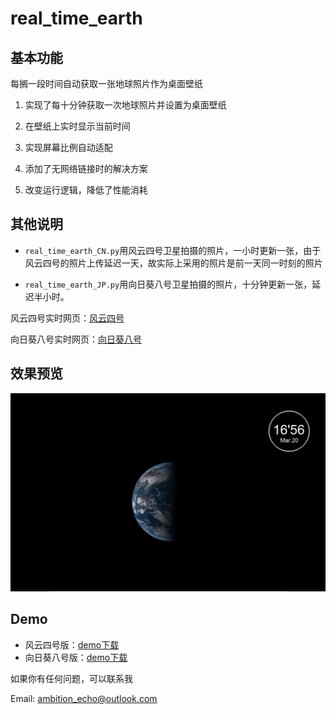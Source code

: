 # real_time_earth

## 基本功能

每搁一段时间自动获取一张地球照片作为桌面壁纸

1. 实现了每十分钟获取一次地球照片并设置为桌面壁纸

2. 在壁纸上实时显示当前时间

3. 实现屏幕比例自动适配

4. 添加了无网络链接时的解决方案

5. 改变运行逻辑，降低了性能消耗
## 其他说明
+ `real_time_earth_CN.py`用风云四号卫星拍摄的照片，一小时更新一张，由于风云四号的照片上传延迟一天，故实际上采用的照片是前一天同一时刻的照片

+ `real_time_earth_JP.py`用向日葵八号卫星拍摄的照片，十分钟更新一张，延迟半小时。

风云四号实时网页：[风云四号](http://rsapp.nsmc.org.cn/geofy/?i=0&isPlay=true&speed=2&sat=fy-4a&pro=geos&type=full_disk&band=1&overlay=&x=-590567.8054997543&y=80011.25&z=0&area=1&ll=0&county=1&duration=36&interval=1&c=false&cp=0.5&st=&et=&ac=&hide=1&s=1)

向日葵八号实时网页：[向日葵八号](https://himawari8.nict.go.jp/)

## 效果预览
![预览效果](./preview.png "预览效果")

## Demo
+ 风云四号版：[demo下载](https://github.com/hgy-xslh/real_time_earth/releases/tag/1.0)
+ 向日葵八号版：[demo下载](https://github.com/hgy-xslh/real_time_earth/releases/tag/1.0)

如果你有任何问题，可以联系我

Email: <ambition_echo@outlook.com>